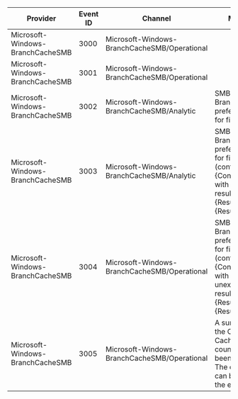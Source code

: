 Provider                          |  Event ID  |  Channel                                       |  Message
----------------------------------|------------|------------------------------------------------|-------------------------------------------------------------------------------------------------------------------------------------
Microsoft-Windows-BranchCacheSMB  |  3000      |  Microsoft-Windows-BranchCacheSMB/Operational  |
Microsoft-Windows-BranchCacheSMB  |  3001      |  Microsoft-Windows-BranchCacheSMB/Operational  |
Microsoft-Windows-BranchCacheSMB  |  3002      |  Microsoft-Windows-BranchCacheSMB/Analytic     |  SMB BranchCache prefetch began for file {Path}.
Microsoft-Windows-BranchCacheSMB  |  3003      |  Microsoft-Windows-BranchCacheSMB/Analytic     |  SMB BranchCache prefetch ended for file {Path} (content handle {ContentHandle}) with an expected result of {ResultCode}. {Result}
Microsoft-Windows-BranchCacheSMB  |  3004      |  Microsoft-Windows-BranchCacheSMB/Operational  |  SMB BranchCache prefetch ended for file {Path} (content handle {ContentHandle}) with an unexpected result of {ResultCode}. {Result}
Microsoft-Windows-BranchCacheSMB  |  3005      |  Microsoft-Windows-BranchCacheSMB/Operational  |  A summary of the Client Side Caching counters has been generated. The counter list can be found in the event details.